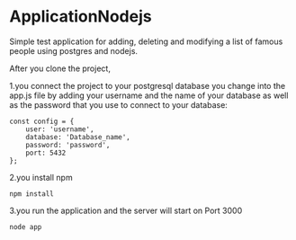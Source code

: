 # ApplicationNodejs
Simple test application for adding, deleting and modifying a list of famous people  using postgres and nodejs.

After you clone the project,

1.you connect the project to your postgresql database you change into the app.js file by adding your username and the name of your database as well as the password that you use to connect to your database:
```
const config = {
    user: 'username',
    database: 'Database_name',
    password: 'password',
    port: 5432
};
```
2.you install npm 
```
npm install 
```
3.you run the application and the server will start on Port 3000
```
node app
```

